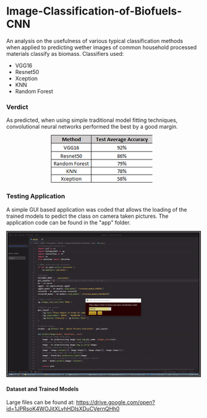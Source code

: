 # Image-Classification-of-Biofuels-CNN
An analysis on the usefulness of various typical classification methods when applied to predicting wether images of common household processed materials classify as biomass. Classifiers used:

- VGG16
- Resnet50
- Xception
- KNN
- Random Forest

### Verdict
As predicted, when using simple traditional model fitting techniques, convolutional neural networks performed the best by a good margin.

<p align="center">
  <img src="./.github/test_averages.png"/>
</p>

### Testing Application
A simple GUI based application was coded that allows the loading of the trained models to pedict the class on camera taken pictures. The application code can be found in the "app" folder.

<p align="center">
  <img src="./.github/example_app.gif" style="border:5px double black;"/>
</p>

#### Dataset and Trained Models
Large files can be found at: https://drive.google.com/open?id=1JPRsoK4WOJitXLvhHDIsXDuCVernQHh0
